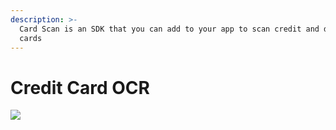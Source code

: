 ```yaml
---
description: >-
  Card Scan is an SDK that you can add to your app to scan credit and debit
  cards
---
```


# Credit Card OCR

![](../../.gitbook/assets/cardscan%20%281%29.gif)

